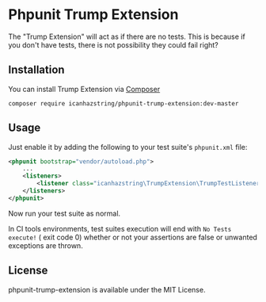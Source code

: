 # Phpunit Trump Extension  

The "Trump Extension" will act as if there are no tests. This
is because if you don't have tests, there is not possibility they could fail right?

## Installation

You can install Trump Extension via [Composer](http://getcomposer.org)

    composer require icanhazstring/phpunit-trump-extension:dev-master

## Usage

Just enable it by adding the following to your test suite's `phpunit.xml` file:

```xml
<phpunit bootstrap="vendor/autoload.php">
    ...
    <listeners>
        <listener class="icanhazstring\TrumpExtension\TrumpTestListener" />
    </listeners>
</phpunit>
```

Now run your test suite as normal.

In CI tools environments, test suites execution will end with `No Tests execute!` ( exit code 0)  whether or not your assertions are false or unwanted exceptions are thrown.

## License

phpunit-trump-extension is available under the MIT License.